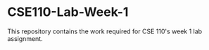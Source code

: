 # CSE110-Lab-Week-1
This repository contains the work required for CSE 110's week 1 lab assignment.
